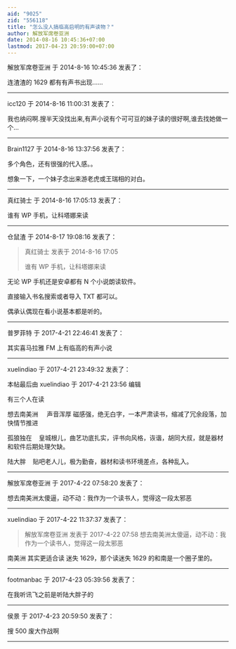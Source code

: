 ```yaml
---
aid: "9025"
zid: "556118"
title: "怎么没人搞临高启明的有声读物？"
author: 解放军席卷亚洲
date: 2014-08-16 10:45:36+07:00
lastmod: 2017-04-23 20:59:00+07:00
---
```


解放军席卷亚洲 于 2014-8-16 10:45:36 发表了：

连渣渣的 1629 都有有声书出现……

---

icc120 于 2014-8-16 11:00:31 发表了：

我也纳闷啊.搜半天没找出来,有声小说有个可可豆的妹子读的很好啊,谁去找她做一个...

---

Brain1127 于 2014-8-16 13:37:56 发表了：

多个角色，还有很强的代入感。。

想象一下，一个妹子念出来游老虎或王瑞相的对白。

---

真红骑士 于 2014-8-16 17:05:13 发表了：

谁有 WP 手机，让科塔娜来读

---

仓鼠渣 于 2014-8-17 19:08:16 发表了：

> 真红骑士 发表于 2014-8-16 17:05
>
> 谁有 WP 手机，让科塔娜来读

无论 WP 手机还是安卓都有 N 个小说朗读软件。

直接输入书名搜索或者导入 TXT 都可以。

偶承认偶现在看小说基本都是听的。

---

普罗菲特 于 2017-4-21 22:46:41 发表了：

其实喜马拉雅 FM 上有临高的有声小说

---

xuelindiao 于 2017-4-21 23:49:32 发表了：

本帖最后由 xuelindiao 于 2017-4-21 23:56 编辑

有三个人在读

想去南美洲     声音浑厚 磁感强，绝无白字，一本严肃读书，缩减了冗余段落，加快情节推进

孤狼独在    皇城根儿，曲艺功底扎实，评书向风格，诙谐，胡同大叔，就是器材和软件后期处理欠缺。

陆大胖    贴吧老人儿，极为勤奋，器材和读书环境差点，各种乱入。

---

解放军席卷亚洲 于 2017-4-22 07:58:20 发表了：

想去南美洲太傻逼，动不动：我作为一个读书人，觉得这一段太邪恶

---

xuelindiao 于 2017-4-22 11:37:37 发表了：

> 解放军席卷亚洲 发表于 2017-4-22 07:58 想去南美洲太傻逼，动不动：我作为一个读书人，觉得这一段太邪恶

南美洲 其实更适合读 迷失 1629，那个读迷失 1629 的和南是一个圈子里的。

---

footmanbac 于 2017-4-23 05:39:56 发表了：

在我听讯飞之前是听陆大胖子的

---

侯景 于 2017-4-23 20:59:50 发表了：

搜 500 废大作战啊

---
